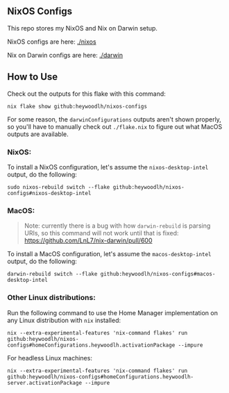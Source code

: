 ## NixOS Configs

This repo stores my NixOS and Nix on Darwin setup.

NixOS configs are here: [./nixos](./nixos)

Nix on Darwin configs are here: [./darwin](./darwin)

## How to Use

Check out the outputs for this flake with this command:

```
nix flake show github:heywoodlh/nixos-configs
```

For some reason, the `darwinConfigurations` outputs aren't shown properly, so you'll have to manually check out `./flake.nix` to figure out what MacOS outputs are available.

### NixOS:

To install a NixOS configuration, let's assume the `nixos-desktop-intel` output, do the following:

```
sudo nixos-rebuild switch --flake github:heywoodlh/nixos-configs#nixos-desktop-intel
```

### MacOS:

> Note: currently there is a bug with how `darwin-rebuild` is parsing URIs, so this command will not work until that is fixed: https://github.com/LnL7/nix-darwin/pull/600

To install a MacOS configuration, let's assume the `macos-desktop-intel` output, do the following:

```
darwin-rebuild switch --flake github:heywoodlh/nixos-configs#macos-desktop-intel
```


### Other Linux distributions:

Run the following command to use the Home Manager implementation on any Linux distribution with `nix` installed:

```
nix --extra-experimental-features 'nix-command flakes' run github:heywoodlh/nixos-configs#homeConfigurations.heywoodlh.activationPackage --impure
```

For headless Linux machines:

```
nix --extra-experimental-features 'nix-command flakes' run github:heywoodlh/nixos-configs#homeConfigurations.heywoodlh-server.activationPackage --impure
```
